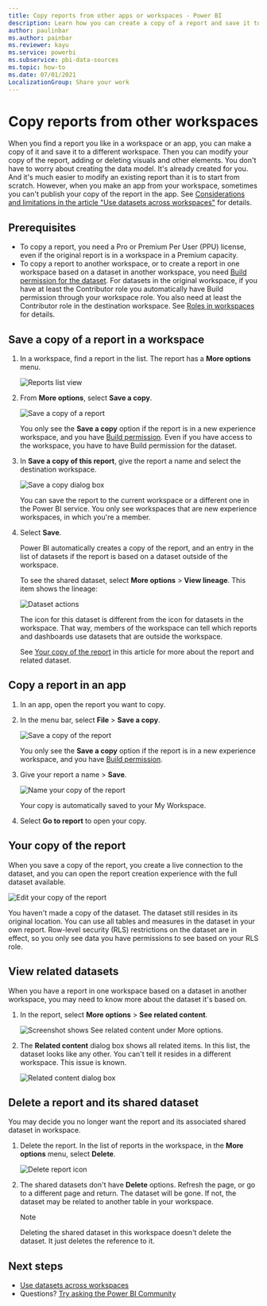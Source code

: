 ```yaml
---
title: Copy reports from other apps or workspaces - Power BI
description: Learn how you can create a copy of a report and save it to your own workspace.
author: paulinbar
ms.author: painbar
ms.reviewer: kayu
ms.service: powerbi
ms.subservice: pbi-data-sources
ms.topic: how-to
ms.date: 07/01/2021
LocalizationGroup: Share your work
---
```

# Copy reports from other workspaces

When you find a report you like in a workspace or an app, you can make a copy of it and save it to a different workspace. Then you can modify your copy of the report, adding or deleting visuals and other elements. You don't have to worry about creating the data model. It's already created for you. And it's much easier to modify an existing report than it is to start from scratch. However, when you make an app from your workspace, sometimes you can't publish your copy of the report in the app. See [Considerations and limitations in the article "Use datasets across workspaces"](service-datasets-across-workspaces.md#considerations-and-limitations) for details.

## Prerequisites

- To copy a report, you need a Pro or Premium Per User (PPU) license, even if the original report is in a workspace in a Premium capacity.
- To copy a report to another workspace, or to create a report in one workspace based on a dataset in another workspace, you need [Build permission for the dataset](service-datasets-build-permissions.md). For datasets in the original workspace, if you have at least the Contributor role you automatically have Build permission through your workspace role. You also need at least the Contributor role in the destination workspace. See [Roles in workspaces](../collaborate-share/service-roles-new-workspaces.md) for details.

## Save a copy of a report in a workspace

1. In a workspace, find a report in the list. The report has a **More options** menu.

    ![Reports list view](media/service-datasets-copy-reports/power-bi-report-list-view.png)

1. From **More options**, select **Save a copy**.

    ![Save a copy of a report](media/service-datasets-copy-reports/power-bi-dataset-save-report-copy.png)

    You only see the **Save a copy** option if the report is in a new experience workspace, and you have [Build permission](service-datasets-build-permissions.md). Even if you have access to the workspace, you have to have Build permission for the dataset.

3. In **Save a copy of this report**, give the report a name and select the destination workspace.

    ![Save a copy dialog box](media/service-datasets-copy-reports/power-bi-dataset-save-report.png)

    You can save the report to the current workspace or a different one in the Power BI service. You only see workspaces that are new experience workspaces, in which you're a member. 
  
4. Select **Save**.

    Power BI automatically creates a copy of the report, and an entry in the list of datasets if the report is based on a dataset outside of the workspace.

    To see the shared dataset, select **More options** > **View lineage**. This item shows the lineage:

    ![Dataset actions](media/service-datasets-copy-reports/power-bi-dataset-actions.png)

    The icon for this dataset is different from the icon for datasets in the workspace. That way, members of the workspace can tell which reports and dashboards use datasets that are outside the workspace.

    See [Your copy of the report](#your-copy-of-the-report) in this article for more about the report and related dataset.

## Copy a report in an app

1. In an app, open the report you want to copy.
2. In the menu bar, select **File** > **Save a copy**.

    ![Save a copy of the report](media/service-datasets-copy-reports/power-bi-save-copy.png)

    You only see the **Save a copy** option if the report is in a new experience workspace, and you have [Build permission](service-datasets-build-permissions.md).

3. Give your report a name > **Save**.

    ![Name your copy of the report](media/service-datasets-copy-reports/power-bi-save-report-from-app.png)

    Your copy is automatically saved to your My Workspace.

4. Select **Go to report** to open your copy.

## Your copy of the report

When you save a copy of the report, you create a live connection to the dataset, and you can open the report creation experience with the full dataset available. 

![Edit your copy of the report](media/service-datasets-copy-reports/power-bi-edit-report-copy.png)

You haven't made a copy of the dataset. The dataset still resides in its original location. You can use all tables and measures in the dataset in your own report. Row-level security (RLS) restrictions on the dataset are in effect, so you only see data you have permissions to see based on your RLS role.

## View related datasets

When you have a report in one workspace based on a dataset in another workspace, you may need to know more about the dataset it's based on.

1. In the report, select **More options** > **See related content**.

    ![Screenshot shows See related content under More options.](media/service-datasets-copy-reports/power-bi-dataset-view-related.png)

1. The **Related content** dialog box shows all related items. In this list, the dataset looks like any other. You can't tell it resides in a different workspace. This issue is known.
 
    ![Related content dialog box](media/service-datasets-copy-reports/power-bi-dataset-related.png)

## Delete a report and its shared dataset

You may decide you no longer want the report and its associated shared dataset in workspace.

1. Delete the report. In the list of reports in the workspace, in the **More options** menu, select **Delete**.

    ![Delete report icon](media/service-datasets-copy-reports/power-bi-datasets-delete-report.png)

2. The shared datasets don't have **Delete** options. Refresh the page, or go to a different page and return. The dataset will be gone. If not, the dataset may be related to another table in your workspace.

    > [!NOTE]
    > Deleting the shared dataset in this workspace doesn't delete the dataset. It just deletes the reference to it.


## Next steps

- [Use datasets across workspaces](service-datasets-across-workspaces.md)
- Questions? [Try asking the Power BI Community](https://community.powerbi.com/)
